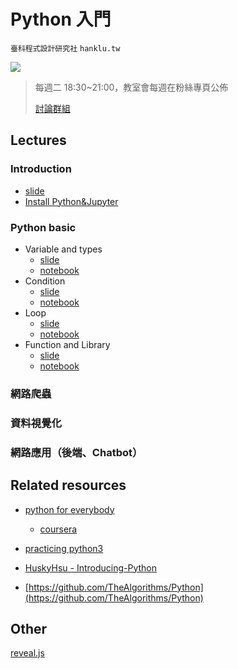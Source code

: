 # Python 入門

`臺科程式設計研究社` `hanklu.tw`

![](https://img.shields.io/badge/python-3-blue.svg)

> 每週二 18:30~21:00，教室會每週在粉絲專頁公佈
>
> [討論群組](https://m.me/join/AbaVN1BjdDB1FnY2)

## Lectures

### Introduction

- [slide](https://hanklu.tw/python/slides/lecture1.pdf)
- [Install Python&Jupyter](https://hackmd.io/s/S1fraKMRm)

### Python basic

- Variable and types
  - [slide](https://hanklu.tw/python/slides/lecture2.html)
  - [notebook](http://hanklu.tw/python/notebooks/variable&type.ipynb)
- Condition
  - [slide](https://hanklu.tw/python/slides/lecture3.html)
  - [notebook](http://hanklu.tw/python/notebooks/condition.ipynb)
- Loop
  - [slide](https://hanklu.tw/python/slides/lecture4.html)
  - [notebook](http://hanklu.tw/python/notebooks/loop.ipynb)
- Function and Library
  - [slide](https://hanklu.tw/python/slides/lecture5.html)
  - [notebook](http://hanklu.tw/python/notebooks/lecture5.html)

### 網路爬蟲

### 資料視覺化

### 網路應用（後端、Chatbot）

## Related resources

- [python for everybody](https://py4e.org)
  - [coursera](https://zh-tw.coursera.org/learn/python)
- [practicing python3](https://speakerdeck.com/mosky/practicing-python-3)

- [HuskyHsu - Introducing-Python](https://github.com/HuskyHsu/Introducing-Python)

- [https://github.com/TheAlgorithms/Python](https://github.com/TheAlgorithms/Python)

## Other

[reveal.js](https://github.com/hakimel/reveal.js)
